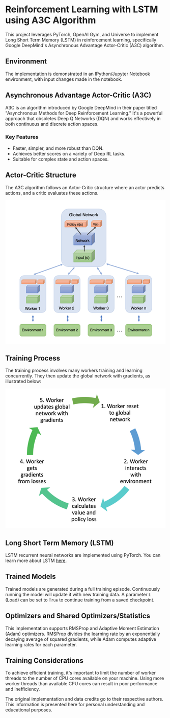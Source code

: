 
# Reinforcement Learning with LSTM using A3C Algorithm

This project leverages PyTorch, OpenAI Gym, and Universe to implement Long Short Term Memory (LSTM) in reinforcement learning, specifically Google DeepMind's Asynchronous Advantage Actor-Critic (A3C) algorithm.

## Environment

The implementation is demonstrated in an IPython/Jupyter Notebook environment, with input changes made in the notebook.

## Asynchronous Advantage Actor-Critic (A3C)

A3C is an algorithm introduced by Google DeepMind in their paper titled "Asynchronous Methods for Deep Reinforcement Learning." It's a powerful approach that obsoletes Deep Q Networks (DQN) and works effectively in both continuous and discrete action spaces.

### Key Features

- Faster, simpler, and more robust than DQN.
- Achieves better scores on a variety of Deep RL tasks.
- Suitable for complex state and action spaces.

## Actor-Critic Structure

The A3C algorithm follows an Actor-Critic structure where an actor predicts actions, and a critic evaluates these actions.

![A3C Structure](img/A3CStructure.png)

## Training Process

The training process involves many workers training and learning concurrently. They then update the global network with gradients, as illustrated below:

![A3C Process Flow](img/A3CProcessFlow.png)

## Long Short Term Memory (LSTM)

LSTM recurrent neural networks are implemented using PyTorch. You can learn more about LSTM [here](http://colah.github.io/posts/2015-08-Understanding-LSTMs/).

## Trained Models

Trained models are generated during a full training episode. Continuously running the model will update it with new training data. A parameter `L` (Load) can be set to `True` to continue training from a saved checkpoint.

## Optimizers and Shared Optimizers/Statistics

This implementation supports RMSProp and Adaptive Moment Estimation (Adam) optimizers. RMSProp divides the learning rate by an exponentially decaying average of squared gradients, while Adam computes adaptive learning rates for each parameter. 

## Training Considerations

To achieve efficient training, it's important to limit the number of worker threads to the number of CPU cores available on your machine. Using more worker threads than available CPU cores can result in poor performance and inefficiency.


The original implementation and data credits go to their respective authors. This information is presented here for personal understanding and educational purposes.
